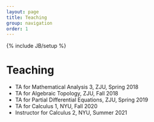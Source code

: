```yaml
---
layout: page
title: Teaching
group: navigation
order: 1
---
```

{% include JB/setup %}

# Teaching

- TA for Mathematical Analysis 3, ZJU, Spring 2018
- TA for Algebraic Topology, ZJU, Fall 2018
- TA for Partial Differential Equations, ZJU, Spring 2019
- TA for Calculus 1, NYU, Fall 2020
- Instructor for Calculus 2, NYU, Summer 2021
